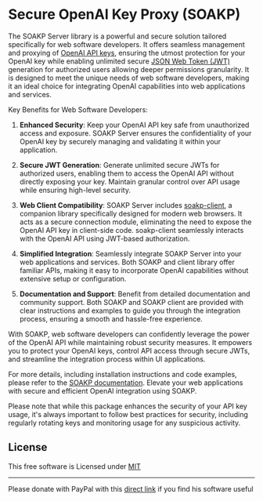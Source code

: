 # Secure OpenAI Key Proxy (SOAKP)

The SOAKP Server library is a powerful and secure solution tailored specifically for web software developers. It offers seamless management and proxying of [OpenAI API keys](https://platform.openai.com/account/api-keys), ensuring the utmost protection for your OpenAI key while enabling unlimited secure [JSON Web Token (JWT)](https://jwt.io/introduction/) generation for authorized users allowing deeper permissions granularity. It is designed to meet the unique needs of web software developers, making it an ideal choice for integrating OpenAI capabilities into web applications and services.

Key Benefits for Web Software Developers:

1. **Enhanced Security**: Keep your OpenAI API key safe from unauthorized access and exposure. SOAKP Server ensures the confidentiality of your OpenAI key by securely managing and validating it within your application.

2. **Secure JWT Generation**: Generate unlimited secure JWTs for authorized users, enabling them to access the OpenAI API without directly exposing your key. Maintain granular control over API usage while ensuring high-level security.

3. **Web Client Compatibility**: SOAKP Server includes [soakp-client](https://github.com/lehcode/soakp-client), a companion library specifically designed for modern web browsers. It acts as a secure connection module, eliminating the need to expose the OpenAI API key in client-side code. soakp-client seamlessly interacts with the OpenAI API using JWT-based authorization.

4. **Simplified Integration**: Seamlessly integrate SOAKP Server into your web applications and services. Both SOAKP and client library offer familiar APIs, making it easy to incorporate OpenAI capabilities without extensive setup or configuration.

5. **Documentation and Support**: Benefit from detailed documentation and community support. Both SOAKP and SOAKP client are provided with clear instructions and examples to guide you through the integration process, ensuring a smooth and hassle-free experience.

With SOAKP, web software developers can confidently leverage the power of the OpenAI API while maintaining robust security measures. It empowers you to protect your OpenAI keys, control API access through secure JWTs, and streamline the integration process within UI applications.

For more details, including installation instructions and code examples, please refer to the [SOAKP documentation](https://lehcode.github.io/soakp/docs/). Elevate your web applications with secure and efficient OpenAI integration using SOAKP.

Please note that while this package enhances the security of your API key usage, it's always important to follow best practices for security, including regularly rotating keys and monitoring usage for any suspicious activity.

## License

This free software is Licensed under [MIT](./LICENSE.md)

---

Please donate with PayPal with this [direct link](https://www.paypal.com/donate/?hosted_button_id=Y6GBVAJLGJ4DQ) if you find his software useful
